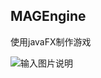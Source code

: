 ## MAGEngine
使用javaFX制作游戏  

![输入图片说明](https://gitee.com/uploads/images/2018/0116/195323_be3d1bf1_1031435.png "屏幕截图.png")
